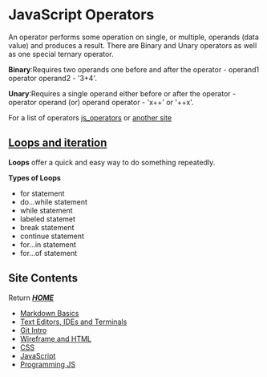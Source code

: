 # JavaScript Operators

An operator performs some operation on single, or multiple, operands (data value) and produces a result. There are Binary and Unary operators as well as one special ternary operator. 

**Binary**:Requires two operands one before and after the operator - operand1 operator operand2 - '3+4'.

**Unary**:Requires a single operand either before or after the operator - operator operand (or) operand operator - 'x++' or '++x'.

For a list of operators [js_operators](https://www.w3schools.com/js/js_operators.asp) or [another site](https://developer.mozilla.org/en-US/docs/Web/JavaScript/Guide/Expressions_and_Operators)

## [Loops and iteration](https://developer.mozilla.org/en-US/docs/Web/JavaScript/Guide/Loops_and_iteration) 

**Loops** offer a quick and easy way to do something repeatedly.

**Types of Loops** 

*   for statement
*   do...while statement
*   while statement
*   labeled statemet
*   break statement
*   continue statement
*   for...in statement
*   for...of statement 

## Site Contents
Return [**_HOME_**](https://DustinHall.github.io/reading-notes) 
* [Markdown Basics](https://dustinhall.github.io/reading-notes/markdown)
* [Text Editors, IDEs and Terminals](https://dustinhall.github.io/reading-notes/text-editor)
* [Git Intro](https://dustinhall.github.io/reading-notes/git-intro)
* [Wireframe and HTML](https://dustinhall.github.io/reading-notes/wireframe-html)
* [CSS](https://dustinhall.github.io/reading-notes/css)
* [JavaScript](https://dustinhall.github.io/reading-notes/javascript)
* [Programming JS](https://dustinhall.github.io/reading-notes/programming-with-javascript)